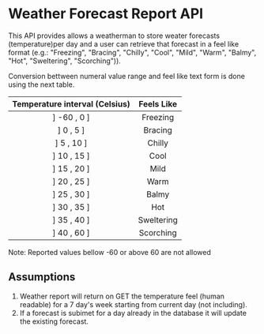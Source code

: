 # Weather Forecast Report API

This API provides allows a weatherman to store weater forecasts (temperature)per day and a user can retrieve that forecast in a feel like format (e.g.:  "Freezing", 
"Bracing", "Chilly", "Cool", "Mild", 
"Warm", "Balmy", "Hot", "Sweltering", 
"Scorching")).

Conversion bettween numeral value range and feel like text form is done using the next table.

| Temperature interval (Celsius) | Feels Like |
|:------------------------------:|:----------:|
|          \] -60 , 0 \]         | Freezing   |
|          \] 0 , 5 \]           | Bracing    |
|          \] 5 , 10 \]          | Chilly     |
|          \] 10 , 15 \]         | Cool       |
|          \] 15 , 20 \]         | Mild       |
|          \] 20 , 25 \]         | Warm       |
|          \] 25 , 30 \]         | Balmy      |
|          \] 30 , 35 \]         | Hot        |
|          \] 35 , 40 \]         | Sweltering |
|          \] 40 , 60 \]         | Scorching  |

Note: Reported values bellow -60 or above 60 are not allowed


## Assumptions

1. Weather report will return on GET the temperature feel (human readable) for a 7 day's week starting from current day (not including).
2. If a forecast is subimet for a day already in the database it will update the existing forecast.